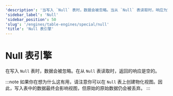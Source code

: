 ```yaml
---
'description': '当写入 `Null` 表时，数据会被忽略。当从 `Null` 表读取时，响应为空。'
'sidebar_label': 'Null'
'sidebar_position': 50
'slug': '/engines/table-engines/special/null'
'title': 'Null 表引擎'
---
```



# Null 表引擎

在写入 `Null` 表时，数据会被忽略。在从 `Null` 表读取时，返回的响应是空的。

:::note
如果你在想为什么这有用，请注意你可以在 `Null` 表上创建物化视图。因此，写入表中的数据最终会影响视图，但原始的原始数据仍会被丢弃。
:::

